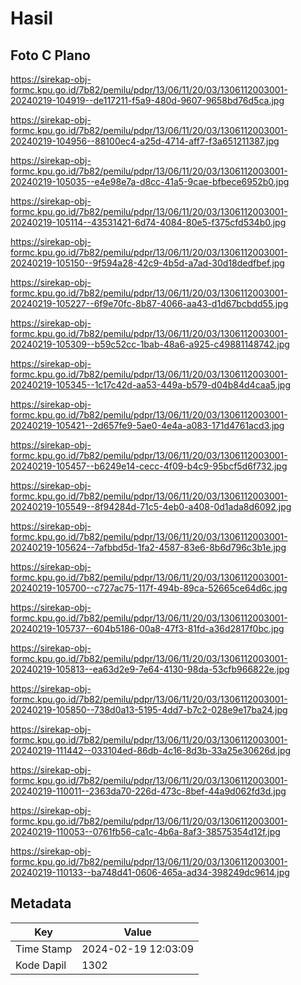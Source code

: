 # Hasil

## Foto C Plano

https://sirekap-obj-formc.kpu.go.id/7b82/pemilu/pdpr/13/06/11/20/03/1306112003001-20240219-104919--de117211-f5a9-480d-9607-9658bd76d5ca.jpg

https://sirekap-obj-formc.kpu.go.id/7b82/pemilu/pdpr/13/06/11/20/03/1306112003001-20240219-104956--88100ec4-a25d-4714-aff7-f3a651211387.jpg

https://sirekap-obj-formc.kpu.go.id/7b82/pemilu/pdpr/13/06/11/20/03/1306112003001-20240219-105035--e4e98e7a-d8cc-41a5-9cae-bfbece6952b0.jpg

https://sirekap-obj-formc.kpu.go.id/7b82/pemilu/pdpr/13/06/11/20/03/1306112003001-20240219-105114--43531421-6d74-4084-80e5-f375cfd534b0.jpg

https://sirekap-obj-formc.kpu.go.id/7b82/pemilu/pdpr/13/06/11/20/03/1306112003001-20240219-105150--9f594a28-42c9-4b5d-a7ad-30d18dedfbef.jpg

https://sirekap-obj-formc.kpu.go.id/7b82/pemilu/pdpr/13/06/11/20/03/1306112003001-20240219-105227--6f9e70fc-8b87-4066-aa43-d1d67bcbdd55.jpg

https://sirekap-obj-formc.kpu.go.id/7b82/pemilu/pdpr/13/06/11/20/03/1306112003001-20240219-105309--b59c52cc-1bab-48a6-a925-c49881148742.jpg

https://sirekap-obj-formc.kpu.go.id/7b82/pemilu/pdpr/13/06/11/20/03/1306112003001-20240219-105345--1c17c42d-aa53-449a-b579-d04b84d4caa5.jpg

https://sirekap-obj-formc.kpu.go.id/7b82/pemilu/pdpr/13/06/11/20/03/1306112003001-20240219-105421--2d657fe9-5ae0-4e4a-a083-171d4761acd3.jpg

https://sirekap-obj-formc.kpu.go.id/7b82/pemilu/pdpr/13/06/11/20/03/1306112003001-20240219-105457--b6249e14-cecc-4f09-b4c9-95bcf5d6f732.jpg

https://sirekap-obj-formc.kpu.go.id/7b82/pemilu/pdpr/13/06/11/20/03/1306112003001-20240219-105549--8f94284d-71c5-4eb0-a408-0d1ada8d6092.jpg

https://sirekap-obj-formc.kpu.go.id/7b82/pemilu/pdpr/13/06/11/20/03/1306112003001-20240219-105624--7afbbd5d-1fa2-4587-83e6-8b6d796c3b1e.jpg

https://sirekap-obj-formc.kpu.go.id/7b82/pemilu/pdpr/13/06/11/20/03/1306112003001-20240219-105700--c727ac75-117f-494b-89ca-52665ce64d6c.jpg

https://sirekap-obj-formc.kpu.go.id/7b82/pemilu/pdpr/13/06/11/20/03/1306112003001-20240219-105737--604b5186-00a8-47f3-81fd-a36d2817f0bc.jpg

https://sirekap-obj-formc.kpu.go.id/7b82/pemilu/pdpr/13/06/11/20/03/1306112003001-20240219-105813--ea63d2e9-7e64-4130-98da-53cfb966822e.jpg

https://sirekap-obj-formc.kpu.go.id/7b82/pemilu/pdpr/13/06/11/20/03/1306112003001-20240219-105850--738d0a13-5195-4dd7-b7c2-028e9e17ba24.jpg

https://sirekap-obj-formc.kpu.go.id/7b82/pemilu/pdpr/13/06/11/20/03/1306112003001-20240219-111442--033104ed-86db-4c16-8d3b-33a25e30626d.jpg

https://sirekap-obj-formc.kpu.go.id/7b82/pemilu/pdpr/13/06/11/20/03/1306112003001-20240219-110011--2363da70-226d-473c-8bef-44a9d062fd3d.jpg

https://sirekap-obj-formc.kpu.go.id/7b82/pemilu/pdpr/13/06/11/20/03/1306112003001-20240219-110053--0761fb56-ca1c-4b6a-8af3-38575354d12f.jpg

https://sirekap-obj-formc.kpu.go.id/7b82/pemilu/pdpr/13/06/11/20/03/1306112003001-20240219-110133--ba748d41-0606-465a-ad34-398249dc9614.jpg


## Metadata

| Key        | Value               |
| ---------- | ------------------- |
| Time Stamp | 2024-02-19 12:03:09 |
| Kode Dapil | 1302                |



